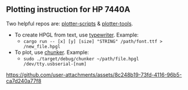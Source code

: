 ## Plotting instruction for HP 7440A

Two helpful repos are: [plotter-scripts](https://github.com/dbalan/plotter-scripts) & [plotter-tools](https://github.com/WesleyAC/plotter-tools).

* To create HPGL from text, use [typewriter](https://github.com/WesleyAC/plotter-tools/tree/master/typewriter). Example:
  * `cargo run -- [x] [y] [size] "STRING" /path/font.ttf > /new_file.hpgl`
* To plot, use [chunker](https://github.com/WesleyAC/plotter-tools/tree/master/chunker). Example:
  * `sudo ./target/debug/chunker ~/path/file.hpgl /dev/tty.usbserial-[num]`
 


https://github.com/user-attachments/assets/8c248b19-73fd-4116-96b5-ca7d240a77f8

